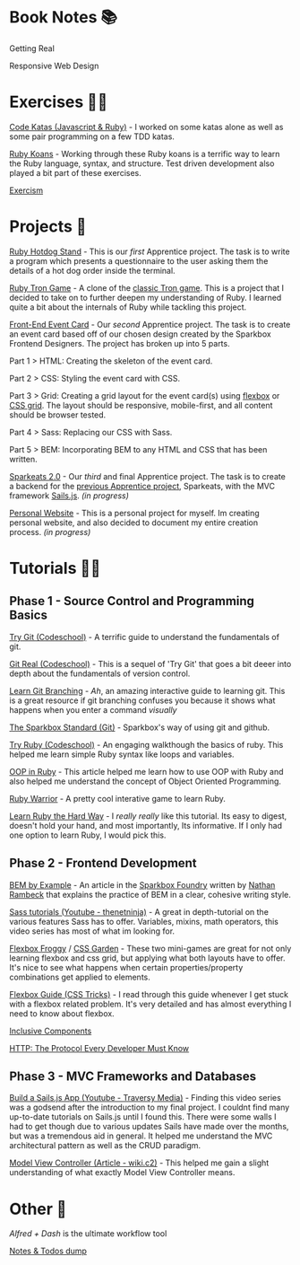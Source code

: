 # Book Notes 📚
Getting Real

Responsive Web Design

# Exercises 🏃‍♂️
[Code Katas (Javascript & Ruby)](https://github.com/travissanon/code-katas) - I worked on some katas alone as well as some pair programming on a few TDD katas. 

[Ruby Koans](https://github.com/travissanon/koans) - Working through these Ruby koans is a terrific way to learn the Ruby language, syntax, and structure. Test driven development also played a bit part of these exercises.

[Exercism](http://exercism.io/)

# Projects 🚧
[Ruby Hotdog Stand](https://github.com/corinneling/apprentice-hot-dog-stand) - This is our *first* Apprentice project. The task is to write a program which presents a questionnaire to the user asking them the details of a hot dog order inside the terminal.

[Ruby Tron Game](https://github.com/travissanon/ruby-tron-game) - A clone of the [classic Tron game](https://en.wikipedia.org/wiki/Tron_(video_game)). This is a project that I decided to take on to further deepen my understanding of Ruby. I learned quite a bit about the internals of Ruby while tackling this project.

[Front-End Event Card](https://codepen.io/DevMaterial/pen/ZoOxJY?editors=1100) - Our *second* Apprentice project. The task is to create an event card based off of our chosen design created by the Sparkbox Frontend Designers. The project has broken up into 5 parts.

Part 1 > HTML: Creating the skeleton of the event card.

Part 2 > CSS: Styling the event card with CSS.

Part 3 > Grid: Creating a grid layout for the event card(s) using [flexbox](https://developer.mozilla.org/en-US/docs/Learn/CSS/CSS_layout/Flexbox) or [CSS grid](https://developer.mozilla.org/en-US/docs/Web/CSS/CSS_Grid_Layout). The layout should be responsive, mobile-first, and all content should be browser tested.

Part 4 > Sass: Replacing our CSS with Sass.

Part 5 > BEM: Incorporating BEM to any HTML and CSS that has been written.


[Sparkeats 2.0](https://eats.seesparkbox.com/) - Our *third* and final Apprentice project. The task is to create a backend for the [previous Apprentice project](http://apprentices.seesparkbox.com/), Sparkeats, with the MVC framework [Sails.js](https://sailsjs.com/). *(in progress)*

[Personal Website](https://travissanon.com) - This is a personal project for myself. Im creating personal website, and also decided to document my entire creation process. 
*(in progress)*

<!-- # Cheatsheets 🙈
Git
Terminal -->

# Tutorials 👨‍🏫

## Phase 1 - Source Control and Programming Basics
[Try Git (Codeschool)](https://try.github.io/) - A terrific guide to understand the fundamentals of git.

[Git Real (Codeschool)](https://www.pluralsight.com/courses/code-school-git-real) - This is a sequel of 'Try Git' that goes a bit deeer into depth about the fundamentals of version control.

[Learn Git Branching](https://learngitbranching.js.org/) - *Ah*, an amazing interactive guide to learning git. This is a great resource if git branching confuses you because it shows what happens when you enter a command *visually*

[The Sparkbox Standard (Git)](https://github.com/sparkbox/standard/tree/master/code-style/git) - Sparkbox's way of using git and github.

[Try Ruby (Codeschool)](https://tryruby.org/) - An engaging walkthough the basics of ruby. This helped me learn simple Ruby syntax like loops and variables.

[OOP in Ruby](http://zetcode.com/lang/rubytutorial/oop/) - This article helped me learn how to use OOP with Ruby and also helped me understand the concept of Object Oriented Programming.

[Ruby Warrior](https://www.bloc.io/ruby-warrior#/) - A pretty cool interative game to learn Ruby.

[Learn Ruby the Hard Way](https://learncodethehardway.org/ruby/) - I *really really* like this tutorial. Its easy to digest, doesn't hold your hand, and most importantly, Its informative. If I only had one option to learn Ruby, I would pick this.

## Phase 2 - Frontend Development
[BEM by Example](https://seesparkbox.com/foundry/bem_by_example) - An article in the [Sparkbox Foundry](https://seesparkbox.com/foundry/) written by [Nathan Rambeck](https://twitter.com/nrambeck) that explains the practice of BEM in a clear, cohesive writing style.

[Sass tutorials (Youtube - thenetninja)](https://www.youtube.com/watch?v=St5B7hnMLjg&list=PL4cUxeGkcC9iEwigam3gTjU_7IA3W2WZA) - A great in depth-tutorial on the various features Sass has to offer. Variables, mixins, math operators, this video series has most of what im looking for. 

[Flexbox Froggy](https://flexboxfroggy.com/) / [CSS Garden](https://cssgridgarden.com/) - 
These two mini-games are great for not only learning flexbox and css grid, but applying what both layouts have to offer. It's nice to see what happens when certain properties/property combinations get applied to elements.

[Flexbox Guide (CSS Tricks)](https://css-tricks.com/snippets/css/a-guide-to-flexbox/) - I read through this guide whenever I get stuck with a flexbox related problem. It's very detailed and has almost everything I need to know about flexbox.

[Inclusive Components](https://inclusive-components.design/)

[HTTP: The Protocol Every Developer Must Know](https://code.tutsplus.com/tutorials/http-the-protocol-every-web-developer-must-know-part-1--net-31177)

## Phase 3 - MVC Frameworks and Databases
[Build a Sails.js App (Youtube - Traversy Media)](https://www.youtube.com/watch?v=AmjiDC_JUt4&list=PLillGF-RfqbZIA-9sI3T1uu7d7_CtbwPm) - Finding this video series was a godsend after the introduction to my final project. I couldnt find many up-to-date tutorials on Sails.js until I found this. There were some walls I had to get though due to various updates Sails have made over the months, but was a tremendous aid in general. It helped me understand the MVC architectural pattern as well as the CRUD paradigm.

[Model View Controller (Article - wiki.c2)](http://wiki.c2.com/?ModelViewController) - This helped me gain a slight understanding of what exactly Model View Controller means.

# Other 🤔

*Alfred + Dash* is the ultimate workflow tool 

[Notes & Todos dump](/notes)
